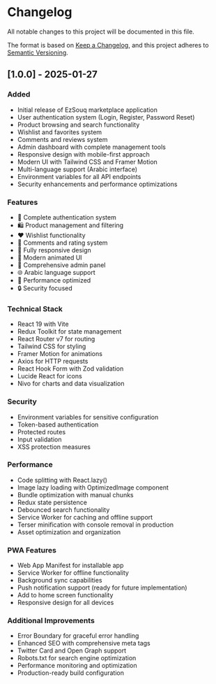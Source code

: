 # Changelog

All notable changes to this project will be documented in this file.

The format is based on [Keep a Changelog](https://keepachangelog.com/en/1.0.0/),
and this project adheres to [Semantic Versioning](https://semver.org/spec/v2.0.0.html).

## [1.0.0] - 2025-01-27

### Added
- Initial release of EzSouq marketplace application
- User authentication system (Login, Register, Password Reset)
- Product browsing and search functionality
- Wishlist and favorites system
- Comments and reviews system
- Admin dashboard with complete management tools
- Responsive design with mobile-first approach
- Modern UI with Tailwind CSS and Framer Motion
- Multi-language support (Arabic interface)
- Environment variables for all API endpoints
- Security enhancements and performance optimizations

### Features
- 🔐 Complete authentication system
- 🛍️ Product management and filtering
- ❤️ Wishlist functionality
- 💬 Comments and rating system
- 📱 Fully responsive design
- 🎨 Modern animated UI
- 🔧 Comprehensive admin panel
- 🌐 Arabic language support
- 🚀 Performance optimized
- 🔒 Security focused

### Technical Stack
- React 19 with Vite
- Redux Toolkit for state management
- React Router v7 for routing
- Tailwind CSS for styling
- Framer Motion for animations
- Axios for HTTP requests
- React Hook Form with Zod validation
- Lucide React for icons
- Nivo for charts and data visualization

### Security
- Environment variables for sensitive configuration
- Token-based authentication
- Protected routes
- Input validation
- XSS protection measures

### Performance
- Code splitting with React.lazy()
- Image lazy loading with OptimizedImage component
- Bundle optimization with manual chunks
- Redux state persistence
- Debounced search functionality
- Service Worker for caching and offline support
- Terser minification with console removal in production
- Asset optimization and organization

### PWA Features
- Web App Manifest for installable app
- Service Worker for offline functionality
- Background sync capabilities
- Push notification support (ready for future implementation)
- Add to home screen functionality
- Responsive design for all devices

### Additional Improvements
- Error Boundary for graceful error handling
- Enhanced SEO with comprehensive meta tags
- Twitter Card and Open Graph support
- Robots.txt for search engine optimization
- Performance monitoring and optimization
- Production-ready build configuration
